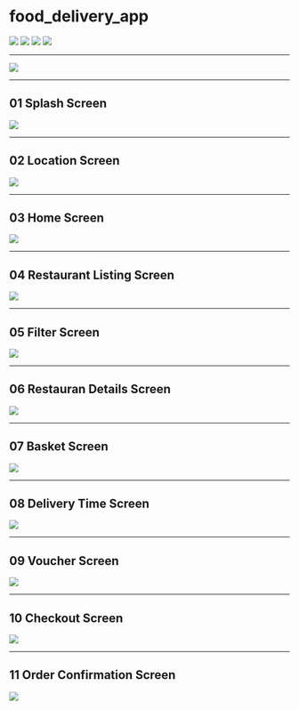 # food_delivery_app

![](Docs/Images/20220521140818.png)
![](Docs/Images/20220521140856.png)
![](Docs/Images/20220521141147.png)
![](Docs/Images/20220521141537.png)

---

![](Docs/Images/20220521141701.png)

---

## 01 Splash Screen
![](Docs/Images/20220521142759.png)

---

## 02 Location Screen
![](Docs/Images/20220521142929.png)

---
## 03 Home Screen
![](Docs/Images/20220521143027.png)

---
## 04 Restaurant Listing Screen
![](Docs/Images/20220521143136.png)

---
## 05 Filter Screen
![](Docs/Images/20220521143241.png)

---
## 06 Restauran Details  Screen
![](Docs/Images/20220521143400.png)

---
## 07 Basket Screen
![](Docs/Images/20220521143507.png)

---
## 08 Delivery Time Screen
![](Docs/Images/20220521143607.png)

---
## 09 Voucher Screen
![](Docs/Images/20220521143938.png)

---
## 10 Checkout Screen
![](Docs/Images/20220521143757.png)

---
## 11 Order Confirmation Screen
![](Docs/Images/20220521143833.png)
